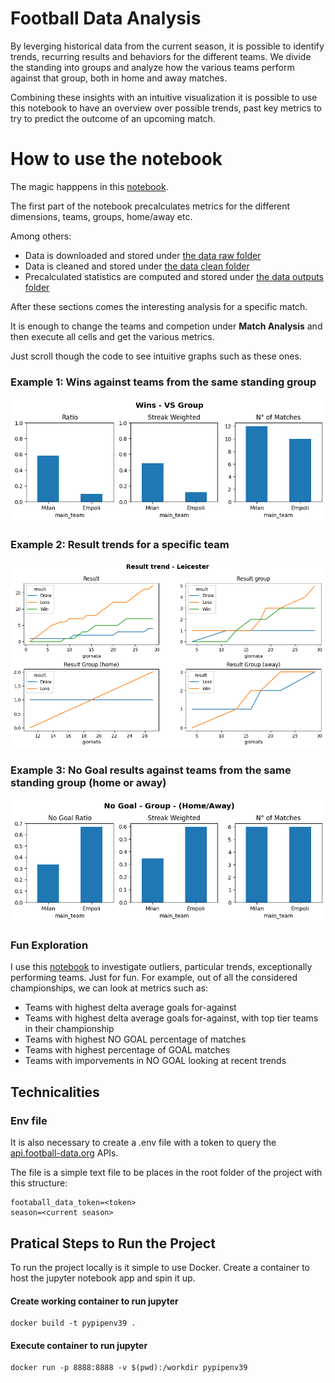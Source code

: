 # Football Data Analysis
By leverging historical data from the current season, it is possible to identify trends, recurring results and behaviors for the different teams. We divide the standing into groups and analyze how the various teams perform against that group, both in home and away matches. 

Combining these insights with an intuitive visualization it is possible to use this notebook to have an overview over possible trends, past key metrics to try to predict the outcome of an upcoming match.

##
# How to use the notebook
The magic happpens in this [notebook](./notebooks/Analysis.ipynb). 

The first part of the notebook precalculates metrics for the different dimensions, teams, groups, home/away etc.

Among others:
 - Data is downloaded and stored under [the data raw folder](./data/raw)
 - Data is cleaned and stored under [the data clean folder](./data/clean)
 - Precalculated statistics are computed and stored under [the data outputs folder](./data/outputs)

After these sections comes the interesting analysis for a specific match.

It is enough to change the teams and competion under **Match Analysis** and then execute all cells and get the various metrics.

Just scroll though the code to see intuitive graphs such as these ones.

### Example 1: Wins against teams from the same standing group
![Wins VS Group](./images/wins-vs-group.png)
### Example 2: Result trends for a specific team
![Result Trend - Leicster](./images/resulttrend-leicster.png)

### Example 3: No Goal results against teams from the same standing group (home or away)
![NoGoal](./images/nogoal.png)

### Fun Exploration
I use this [notebook](./notebooks/Explore.ipynb) to investigate outliers, particular trends, exceptionally performing teams. Just for fun.
For example, out of all the considered championships, we can look at metrics such as:
- Teams with highest delta average goals for-against
- Teams with highest delta average goals for-against, with top tier teams in their championship
- Teams with highest NO GOAL percentage of matches
- Teams with highest percentage of GOAL matches
- Teams with imporvements in NO GOAL looking at recent trends


## Technicalities
### Env file
It is also necessary to create a .env file with a token to query the [api.football-data.org](https://www.football-data.org/) APIs.

The file is a simple text file to be places in the root folder of the project with this structure:
```
footaball_data_token=<token>
season=<current season>
```

## Pratical Steps to Run the Project

To run the project locally is it simple to use Docker. Create a container to host the jupyter notebook app and spin it up.

#### Create working container to run jupyter
```
docker build -t pypipenv39 .
```
#### Execute container to run jupyter
```
docker run -p 8888:8888 -v $(pwd):/workdir pypipenv39
```

